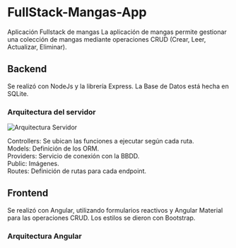 # FullStack-Mangas-App
Aplicación Fullstack de mangas
La aplicación de mangas permite gestionar una colección de mangas mediante operaciones CRUD (Crear, Leer, Actualizar, Eliminar).

## Backend
Se realizó con NodeJs y la librería Express.
La Base de Datos está hecha en SQLite.

### Arquitectura del servidor
![Arquitectura Servidor](https://github.com/user-attachments/assets/31c1a931-0dba-44bc-b733-d39781ef5a47)


Controllers: Se ubican las funciones a ejecutar según cada ruta.  
Models: Definición de los ORM.  
Providers: Servicio de conexión con la BBDD.  
Public: Imágenes.  
Routes: Definición de rutas para cada endpoint.  


## Frontend
Se realizó con Angular, utilizando formularios reactivos y Angular Material para las operaciones CRUD.
Los estilos se dieron con Bootstrap.

### Arquitectura Angular
